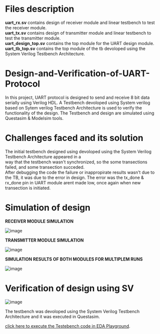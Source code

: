 #  Files description  
**uart_rx.sv** contains design of receiver module and linear testbench to test the receiver module.  
**uart_tx.sv** contains design of transmitter module and linear testbench to test the transmitter module.  
**uart_design_top.sv** contains the top module for the UART design module.  
**uart_tb_top.sv** contains the top module of the tb devoloped using the System Verilog Testbench Architecture.  

# Design-and-Verification-of-UART-Protocol
In this project, UART protocol is designed to send and receive 8 bit data serially using Verilog  HDL. 
A Testbench devoloped using System verilog based on Sytem verilog Testbench Architecture is used to verify the
functionality of the design. The Testbench and design are simulated using Questasim & Modelsim tools.

# Challenges  faced and its solution
The initial testbench designed using devoloped using the System Verilog Testbench Architecture appeared in a  
way that the testbench wasn't synchronized, so the some transections failed, and some transection succeded.    
After debugging the code the failure or  inappropirate results wasn't due to the TB, it was due to the error in design.
The error was the tx_done & rx_done pin in UART module arent made low, once again when new transection is initiated.    

# Simulation of design

**RECEIVER MODULE SIMULATION**    

![image](https://github.com/kalai-rajan/Design-and-Verification-of-UART-Protocol/assets/127617640/1aa06704-374d-461a-a629-d597d3b83efd)  


**TRANSMITTER MODULE SIMULATION**    

 ![image](https://github.com/kalai-rajan/Design-and-Verification-of-UART-Protocol/assets/127617640/373f7e11-870e-4a28-a027-a756850ec3c3)    


**SIMULATION RESULTS OF BOTH MODULES FOR MULTIPLEM RUNS**

 ![image](https://github.com/kalai-rajan/Design-and-Verification-of-UART-Protocol/assets/127617640/b6fff92e-5987-4812-8086-3fb86837b925)  



#  Verification of design using SV

![image](https://github.com/kalai-rajan/Design-and-Verification-of-UART-Protocol/assets/127617640/727f1804-cbd6-4b6b-8ce0-e5c1583bd7ac)

The testbench was devoloped using the System Verilog Testbench Architecture and it was executed in Questasim.

[click here to execute the Testebench code in EDA Playground](https://www.edaplayground.com/x/hJ2w).

